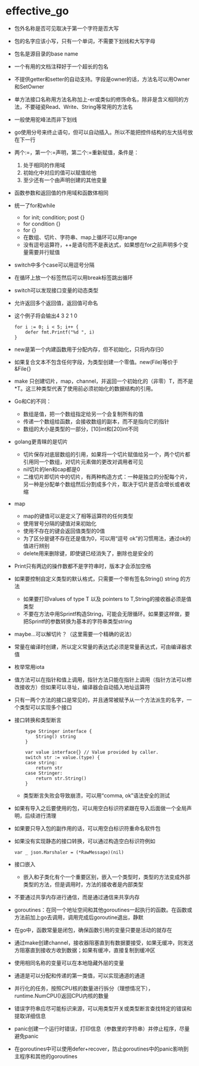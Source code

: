 # effective_go

- 包外名称是否可见取决于第一个字符是否大写
- 包的名字应该小写，只有一个单词，不需要下划线和大写字母
- 包名是源目录的base name
- 一个有用的文档注释好于一个超长的包名
- 不提供getter和setter的自动支持。字段是owner的话，方法名可以用Owner和SetOwner
- 单方法接口名称用方法名称加上-er或类似的修饰命名，除非是含义相同的方法，不要碰瓷Read、Write、String等常用的方法名
- 一般使用驼峰法而非下划线
- go使用分号来终止语句，但可以自动插入。所以不能把控件结构的左大括号放在下一行
- 两个:=，第一个:=声明，第二个:=重新赋值，条件是：
  1. 处于相同的作用域
  2. 初始化中对应的值可以赋值给他
  3. 至少还有一个由声明创建的其他变量
- 函数参数和返回值的作用域和函数体相同
- 统一了for和while
  - for init; condition; post {}
  - for condition {}
  - for {}
  - 在数组、切片、字符串、map上循环可以用range
  - 没有逗号运算符，++是语句而不是表达式，如果想在for之前声明多个变量需要并行赋值
- switch中多个case可以用逗号分隔
- 在循环上放一个标签然后可以用break标签跳出循环
- switch可以发现接口变量的动态类型
- 允许返回多个返回值，返回值可命名
- 这个例子将会输出4 3 2 1 0

    ``` golang
    for i := 0; i < 5; i++ {
        defer fmt.Printf("%d ", i)
    }
    ```

- new是第一个内建函数用于分配内存，但不初始化，只将内存归0
- 如果复合文本不包含任何字段，为类型创建一个零值。new(File)等价于&File{}
- make 只创建切片，map，channel，并返回一个初始化的（非零）T，而不是*T。这三种类型代表了使用前必须初始化的数据结构的引用。
- Go和C的不同：
  - 数组是值，把一个数组指定给另一个会复制所有的值
  - 传递一个数组给函数，会接收数组的副本，而不是指向它的指针
  - 数组的大小是类型的一部分，[10]int和[20]int不同
- golang更青睐的是切片
  - 切片保存对底层数组的引用，如果将一个切片赋值给另一个，两个切片都引用同一个数组，对切片元素做的更改对调用者可见
  - nil切片的len和cap都是0
  - 二维切片即切片中的切片，有两种构造方式：一种是独立的分配每个片，另一种是分配单个数组然后分割成多个片，取决于切片是否会增长或者收缩
- map
  - map的键值可以是定义了相等运算符的任何类型
  - 使用冒号分隔的键值对来初始化
  - 使用不存在的键会返回值类型的0值
  - 为了区分是键不存在还是值为0，可以用“逗号 ok”的习惯用法，通过ok的值进行辨别
  - delete用来删除键，即使键已经消失了，删除也是安全的
- Print只有两边的操作数都不是字符串时，版本才会添加空格
- 如果要控制自定义类型的默认格式，只需要一个带有签名String() string 的方法
  - 如果要打印values of type T 以及 pointers to T,String的接收器必须是值类型
  - 不要在方法中用Sprintf构造String，可能会无限循环。如果要这样做，要把Sprintf的参数转换为基本的字符串类型string
- maybe...可以解切片？（这里需要一个精确的说法）
- 常量在编译时创建，所以定义常量的表达式必须是常量表达式，可由编译器求值
- 枚举常用iota
- 值方法可以在指针和值上调用，指针方法只能在指针上调用（指针方法可以修改接收方）但如果可以寻址，编译器会自动插入地址运算符
- 只有一两个方法的接口是常见的，并且通常被赋予从一个方法派生的名字，一个类型可以实现多个接口
- 接口转换和类型断言

    ```golang
        type Stringer interface {
            String() string
        }

        var value interface{} // Value provided by caller.
        switch str := value.(type) {
        case string:
            return str
        case Stringer:
            return str.String()
        }
    ```

  - 类型断言失败会导致崩溃，可以用“comma, ok”语法安全的测试
- 如果有导入之后要使用的包，可以用空白标识符紧跟在导入后面做一个全局声明，后续进行清理
- 如果要只导入包的副作用的话，可以用空白标识符重命名软件包
- 如果没有实现静态的接口转换，可以通过构造空白标识符例如
  
  `var _ json.Marshaler = (*RawMessage)(nil)`

- 接口嵌入
  - 嵌入和子类化有个一个重要区别，嵌入一个类型时，类型的方法变成外部类型的方法，但是调用时，方法的接收者是内部类型
- 不要通过共享内存进行通信，而是通过通信来共享内存
- goroutines：在同一个地址空间和其他goroutines一起执行的函数。在函数或方法前加上go去调用，调用完成后goroutine退出，静默
- 在go中，函数常量是闭包，确保函数引用的变量只要是活动的就存在
- 通过make创建channel，接收器阻塞直到有数据要接受，如果无缓冲，则发送方阻塞直到接收方收到数据；如果有缓冲，直接复制到缓冲区
- 使用相同名称的变量可以在本地隐藏外层的变量
- 通道是可以分配和传递的第一类值，可以实现通道的通道
- 并行化的任务，按照CPU核的数量进行拆分（理想情况下），runtime.NumCPU()返回CPU内核的数量
- 错误字符串应尽可能标识来源，可以用类型开关或类型断言查找特定的错误和提取详细信息
- panic创建一个运行时错误，打印信息（参数里的字符串）并停止程序，尽量避免panic
- 在goroutines中可以使用defer+recover，防止goroutines中的panic影响到主程序和其他的goroutines
